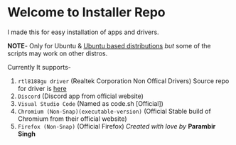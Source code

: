 # Welcome to Installer Repo

I made this for easy installation of apps and drivers.

**NOTE**- Only for Ubuntu & <a href="https://www.tecmint.com/ubuntu-based-linux-distributions/#:~:text=10%20Best%20Ubuntu-based%20Linux%20Distributions%201%20Linux%20Mint.,...%209%20Ubuntu%20Budgie.%20...%20More%20items...%20">Ubuntu based distributions</a> *but* some of the scripts may work on other distros.

Currently It supports-
1. `rtl8188gu driver` (Realtek Corporation Non Offical Drivers) Source repo for driver is <a href="https://github.com/mcmccru/rtl8188gu">here</a>
2. `Discord` (Discord app from official website)
3. `Visual Studio Code` (Named as code.sh [Official])
4. `Chromium (Non-Snap)(executable-version)` (Official Stable build of Chromium from their official website)
5. `Firefox (Non-Snap)` (Official Firefox)
*Created with love by* **Parambir Singh**
